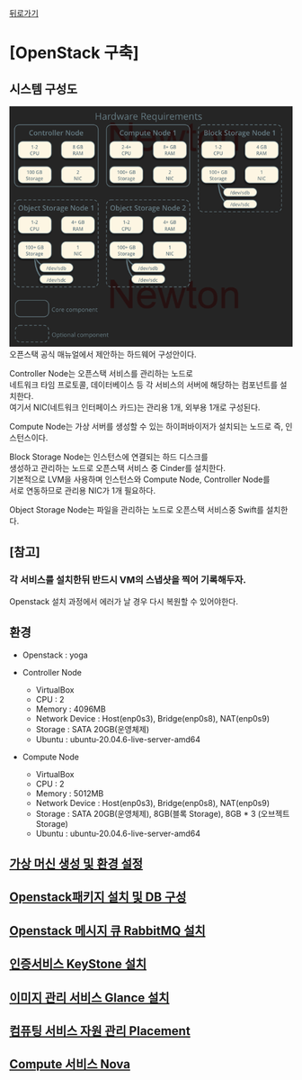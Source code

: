 [뒤로가기](../../README.md)<br>

# [OpenStack 구축]

## 시스템 구성도

![img](../Img/openstack38.png)<br>
오픈스택 공식 매뉴얼에서 제안하는 하드웨어 구성안이다.<br>

Controller Node는 오픈스택 서비스를 관리하는 노드로 <br>네트워크 타임 프로토콜, 데이터베이스 등 각 서비스의 서버에 해당하는 컴포넌트를 설치한다.<br>
여기서 NIC(네트워크 인터페이스 카드)는 관리용 1개, 외부용 1개로 구성된다.<br>

Compute Node는 가상 서버를 생성할 수 있는 하이퍼바이저가
설치되는 노드로 즉, 인스턴스이다.<br>

Block Storage Node는 인스턴스에 연결되는 하드 디스크를 <br>생성하고 관리하는 노드로 오픈스택 서비스 중 Cinder를 설치한다.<br>
기본적으로 LVM을 사용하며 인스턴스와 Compute Node, Controller Node를<br> 서로 연동하므로 관리용 NIC가 1개 필요하다.<br>

Object Storage Node는 파일을 관리하는 노드로 오픈스택 서비스중 Swift를 설치한다.<br>

## [참고]

### 각 서비스를 설치한뒤 반드시 VM의 스냅샷을 찍어 기록해두자.

Openstack 설치 과정에서 에러가 날 경우 다시 복원할 수 있어야한다.<br>

## 환경

- Openstack : yoga
- Controller Node

  - VirtualBox
  - CPU : 2
  - Memory : 4096MB
  - Network Device : Host(enp0s3), Bridge(enp0s8), NAT(enp0s9)
  - Storage : SATA 20GB(운영체제)
  - Ubuntu : ubuntu-20.04.6-live-server-amd64

- Compute Node
  - VirtualBox
  - CPU : 2
  - Memory : 5012MB
  - Network Device : Host(enp0s3), Bridge(enp0s8), NAT(enp0s9)
  - Storage : SATA 20GB(운영체제), 8GB(블록 Storage), 8GB \* 3 (오브젝트 Storage)
  - Ubuntu : ubuntu-20.04.6-live-server-amd64

## [가상 머신 생성 및 환경 설정](../Document/%EA%B0%80%EC%83%81%20%EB%A8%B8%EC%8B%A0%20%EC%83%9D%EC%84%B1%20%EB%B0%8F%20%ED%99%98%EA%B2%BD%20%EC%84%A4%EC%A0%95.md)

## [Openstack패키지 설치 및 DB 구성](../Document/Openstack%ED%8C%A8%ED%82%A4%EC%A7%80%20%EC%84%A4%EC%B9%98%20%EB%B0%8F%20DB%20%EA%B5%AC%EC%84%B1.md)

## [Openstack 메시지 큐 RabbitMQ 설치](../Document/Openstack%20%EB%A9%94%EC%8B%9C%EC%A7%80%20%ED%81%90%20RabbitMQ%20%EC%84%A4%EC%B9%98.md)

## [인증서비스 KeyStone 설치](../Document/Openstack_keystone.md)

## [이미지 관리 서비스 Glance 설치](./openstack_glance.md)

## [컴퓨팅 서비스 자원 관리 Placement](./openstack_placement.md)

## [Compute 서비스 Nova](./openstack_nova.md)
